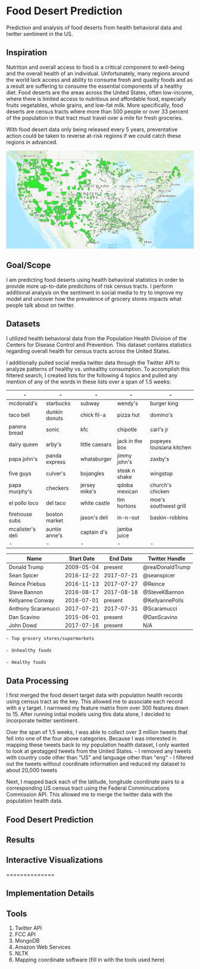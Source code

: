 # Food Desert Prediction 

Prediction and analysis of food deserts from health behavioral data and twitter sentiment in the US.

## Inspiration
Nutrition and overall access to food is a critical component to well-being and the overall health of an individual. Unfortunately, many regions around the world lack access and ability to consume fresh and quality foods and as a result are suffering to consume the essential components of a healthy diet. Food deserts are the areas across the United States, often low-income, where there is limited access to nutritious and affordable food, especially fruits vegetables, whole grains, and low-fat milk. More specifically, food deserts are census tracts where more than 500 people or over 33 percent of the population in that tract must travel over a mile for fresh groceries. 

With food desert data only being released every 5 years, preventative action could be taken to reverse at-risk regions if we could catch these regions in advanced.

![US Deserts](images/US_desert.png)


## Goal/Scope
I am predicting food deserts using health behavioral statistics in order to provide more up-to-date predicitons of risk census tracts. I perform additional analysis on the sentiment in social media to try to improve my model and uncover how the prevalence of grocery stores impacts what people talk about on twitter.

 
## Datasets
I utilized health behavioral data from the Population Health Division of the Centers for Disease Control and Prevention. This dataset contains statistics regarding overall health for census tracts across the United States.

I additionally pulled social media twitter data through the Twitter API to analyze patterns of healthy vs. unhealthy consumption. To accomplish this filtered search, I created lists for the following 4 topics and pulled any mention of any of the words in these lists over a span of 1.5 weeks:

| - | - | -| - | -|
| ------ | ------ | ------ | ------ | ------ |
| mcdonald's | starbucks | subway | wendy's | burger king | 
| taco bell | dunkin donuts | chick fil-a | pizza hut | domino's | 
| panera bread | sonic | kfc | chipotle | carl's jr | 
| dairy queen | arby's | little caesars | jack in the box | popeyes louisiana kitchen | 
| papa john's | panda express | whataburger | jimmy john's | zaxby's | 
| five guys | culver's | bojangles | steak n shake | wingstop | 
| papa murphy's | checkers | jersey mike's | qdoba mexican | church's chicken | 
| el pollo loco | del taco | white castle | tim hortons | moe's southwest grill | 
| firehouse subs | boston market | jason's deli | in-n-out | baskin-robbins | 
| mcalister's deli | auntie anne's | captain d's | jamba juice | |
|  -| - | -|-  | -|

|Name|Start Date|End Date|Twitter Handle|
|----|----------|--------|--------------|
|Donald Trump|2009-05-04|present|@realDonaldTrump|
|Sean Spicer|2016-12-22|2017-07-21|@seanspicer|
|Reince Priebus|2016-11-13|2017-07-27|@Reince|
|Steve Bannon|2016-08-17|2017-08-18|@SteveKBannon|
|Kellyanne Conway|2016-07-01|present|@KellyannePolls|
|Anthony Scaramucci|2017-07-21|2017-07-31|@Scaramucci|
|Dan Scavino|2015-06-01|present|@DanScavino|
|John Dowd|2017-07-16|present|N/A|

    
    - Top grocery stores/supermarkets
    
    - Unhealthy foods
    
    - Healthy foods

## Data Processing

I first merged the food desert target data with population health records using census tract as the key. This allowed me to associate each record with a y target. I narrowed my feature matrix from over 300 features down to 15. After running initial models using this data alone, I decided to incorporate twitter sentiment.

Over the span of 1.5 weeks, I was able to collect over 3 million tweets that fell into one of the four above categories. Because I was interested in mapping these tweets back to my population health dataset, I only wanted to look at geotagged tweets from the United States.
    - I removed any tweets with country code other than "US" and language other than "eng"
    - I filtered out the tweets without coordinate information and reduced my dataset to about 20,000 tweets

Next, I mapped back each of the latitude, longitude coordinate pairs to a corresponding US census tract using the Federal Comminucations Commission API. This allowed me to merge the twitter data with the population health data.

## Food Desert Prediction



## Results


## Interactive Visualizations


==============
## Implementation Details ####



## Tools ####
1. Twitter API
2. FCC API
3. MongoDB
4. Amazon Web Services
5. NLTK
6. Mapping coordinate software (fill in with the tools used here)
